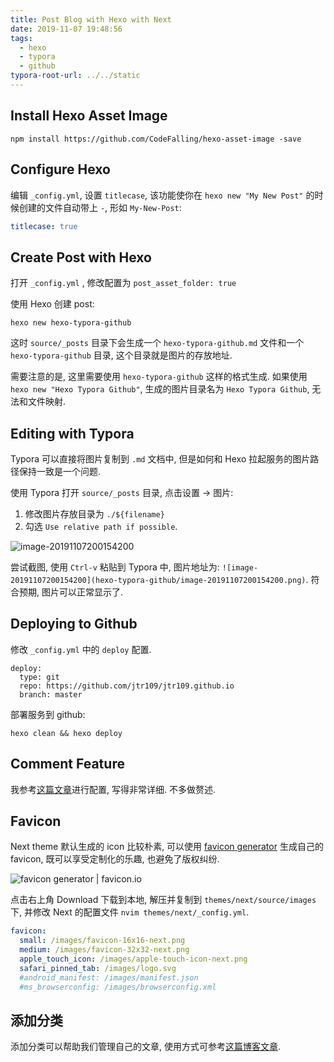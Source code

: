 ```yaml
---
title: Post Blog with Hexo with Next
date: 2019-11-07 19:48:56
tags:
  - hexo
  - typora
  - github
typora-root-url: ../../static
---
```


## Install Hexo Asset Image

```shell
npm install https://github.com/CodeFalling/hexo-asset-image -save
```

## Configure Hexo

编辑 `_config.yml`, 设置 `titlecase`, 该功能使你在 `hexo new "My New Post"`  的时候创建的文件自动带上 `-`, 形如 `My-New-Post`:

```yml
titlecase: true
```

## Create Post with Hexo

打开 `_config.yml` , 修改配置为 `post_asset_folder: true`

使用 Hexo 创建 post:

```shell
hexo new hexo-typora-github
```

这时 `source/_posts` 目录下会生成一个 `hexo-typora-github.md` 文件和一个 `hexo-typora-github` 目录, 这个目录就是图片的存放地址.

需要注意的是, 这里需要使用 `hexo-typora-github` 这样的格式生成. 如果使用 `hexo new "Hexo Typora Github"`, 生成的图片目录名为 `Hexo Typora Github`, 无法和文件映射.

## Editing with Typora

Typora 可以直接将图片复制到 `.md` 文档中, 但是如何和 Hexo 拉起服务的图片路径保持一致是一个问题.

使用 Typora 打开 `source/_posts` 目录, 点击设置 -> 图片:

1. 修改图片存放目录为 `./${filename}`
2. 勾选 `Use relative path if possible`.

![image-20191107200154200](/images/hexo-typora-github.assets/image-20191107200154200.png)

尝试截图, 使用 `Ctrl-v` 粘贴到 Typora 中, 图片地址为: `![image-20191107200154200](hexo-typora-github/image-20191107200154200.png)`. 符合预期, 图片可以正常显示了.

## Deploying to Github

修改 `_config.yml` 中的 `deploy` 配置.

```shell
deploy:
  type: git
  repo: https://github.com/jtr109/jtr109.github.io
  branch: master 
```

 部署服务到 github:

```shell
hexo clean && hexo deploy
```

## Comment Feature

我参考[这篇文章](https://www.jianshu.com/p/d68de067ea74)进行配置, 写得非常详细. 不多做赘述.

## Favicon

Next theme 默认生成的 icon 比较朴素, 可以使用 [favicon generator](https://favicon.io/favicon-generator/) 生成自己的 favicon, 既可以享受定制化的乐趣, 也避免了版权纠纷.

![favicon generator | favicon.io](/images/hexo-typora-github.assets/image-20191109115147241.png)

点击右上角 Download 下载到本地, 解压并复制到 `themes/next/source/images` 下, 并修改 Next 的配置文件 `nvim themes/next/_config.yml`.

```yml
favicon:
  small: /images/favicon-16x16-next.png
  medium: /images/favicon-32x32-next.png
  apple_touch_icon: /images/apple-touch-icon-next.png
  safari_pinned_tab: /images/logo.svg
  #android_manifest: /images/manifest.json
  #ms_browserconfig: /images/browserconfig.xml
```

## 添加分类

添加分类可以帮助我们管理自己的文章, 使用方式可参考[这篇博客文章](https://whx4j8.github.io/2016/03/16/hexo-next-%E6%B7%BB%E5%8A%A0%E4%B8%BA%E6%96%87%E7%AB%A0%E6%B7%BB%E5%8A%A0%E5%88%86%E7%B1%BB/).